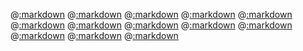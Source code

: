 @[:markdown](classes/array/template.md)
@[:markdown](classes/dir/template.md)
@[:markdown](classes/exception/template.md)
@[:markdown](classes/file/template.md)
@[:markdown](classes/hash/template.md)
@[:markdown](classes/io/template.md)
@[:markdown](classes/open_struct/template.md)
@[:markdown](classes/range/template.md)
@[:markdown](classes/set/template.md)
@[:markdown](classes/string/template.md)
@[:markdown](classes/struct/template.md)
@[:markdown](classes/symbol/template.md)
@[:markdown](classes/object/template.md)
